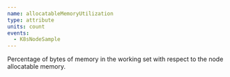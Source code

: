 ```yaml
---
name: allocatableMemoryUtilization
type: attribute
units: count
events:
  - K8sNodeSample
---
```


Percentage of bytes of memory in the working set with respect to the node allocatable memory.
